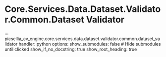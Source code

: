 # Core.Services.Data.Dataset.Validator.Common.Dataset Validator

::: picsellia_cv_engine.core.services.data.dataset.validator.common.dataset_validator
    handler: python
    options:
        show_submodules: false  # Hide submodules until clicked
        show_if_no_docstring: true
        show_root_heading: true

